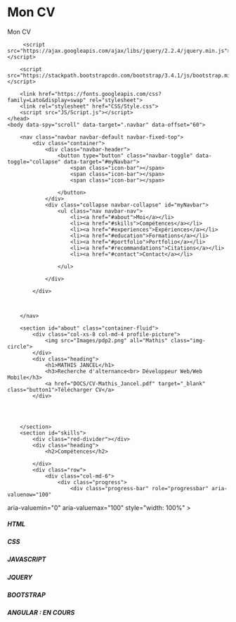 # Mon CV
 Mon CV 
<!DOCTYPE html>
<html>
    <head>
        <title>MATHIS J</title>
        <meta charset="utf-8"/>
        <meta name="viewport" content="width=device-width, initial-scale=1">
           <link href="https://stackpath.bootstrapcdn.com/bootstrap/3.3.6/css/bootstrap.min.css" rel="stylesheet">
        
         <script src="https://ajax.googleapis.com/ajax/libs/jquery/2.2.4/jquery.min.js"></script> 
        
        <script src="https://stackpath.bootstrapcdn.com/bootstrap/3.4.1/js/bootstrap.min.js"></script>
        
        <link href="https://fonts.googleapis.com/css?family=Lato&display=swap" rel="stylesheet">
        <link rel="stylesheet" href="CSS/Style.css">
        <script src="JS/Script.js"></script>
    </head>
    <body data-spy="scroll" data-target=".navbar" data-offset="60">
        
        <nav class="navbar navbar-default navbar-fixed-top">
            <div class="container">
                <div class="navbar-header">
                    <button type="button" class="navbar-toggle" data-toggle="collapse" data-target="#myNavbar">
                        <span class="icon-bar"></span>
                        <span class="icon-bar"></span>
                        <span class="icon-bar"></span>
                    
                    </button>
                </div>
                <div class="collapse navbar-collapse" id="myNavbar">
                    <ul class="nav navbar-nav">
                        <li><a href="#about">Moi</a></li>
                        <li><a href="#skills">Compétences</a></li>
                        <li><a href="#experiences">Expériences</a></li>
                        <li><a href="#education">Formations</a></li>
                        <li><a href="#portfolio">Portfolio</a></li>
                        <li><a href="#recommandations">Citations</a></li>
                        <li><a href="#contact">Contact</a></li>
                    
                    </ul>
                
                </div>
            
            </div>
        
        
        
        </nav>
        
        <section id="about" class="container-fluid">
            <div class="col-xs-8 col-md-4 profile-picture">
                <img src="Images/pdp2.png" all="Mathis" class="img-circle">
            </div>
            <div class="heading">
                <h1>MATHIS JANCEL</h1>
                <h3>Recherche d'alternance<br> Développeur Web/Web Mobile</h3>
                <a href="DOCS/CV-Mathis_Jancel.pdf" target="_blank" class="button1">Télécharger CV</a>
            </div>
            
        
        
        
        </section>
        <section id="skills">
            <div class="red-divider"></div>
            <div class="heading">
                <h2>Compétences</h2>
                
            </div>
            <div class="row">
                <div class="col-md-6">
                    <div class="progress">
                        <div class="progress-bar" role="progressbar" aria-valuenow="100"
aria-valuemin="0" aria-valuemax="100" style="width: 100%" > 
                        <h5>HTML</h5>
                        </div>
                    </div>
                    <div class="progress">
                        <div class="progress-bar" role="progressbar" aria-valuenow="100"
aria-valuemin="0" aria-valuemax="100" style="width: 100%" >
                        <h5>CSS</h5>
                        </div>
                    </div>
                    <div class="progress">
                        <div class="progress-bar" role="progressbar" aria-valuenow="100"
aria-valuemin="0" aria-valuemax="100" style="width: 100%" >
                        <h5>JAVASCRIPT</h5>
                        </div>
                    </div>
                </div>
                <div class="col-md-6">
                    <div class="progress">
                        <div class="progress-bar" role="progressbar" aria-valuenow="100"
aria-valuemin="0" aria-valuemax="100" style="width: 100%" >
                        <h5>JQUERY</h5>
                        </div>
                    </div>
                    <div class="progress">
                        <div class="progress-bar" role="progressbar" aria-valuenow="100"
aria-valuemin="0" aria-valuemax="100" style="width: 100%" >
                        <h5>BOOTSTRAP</h5>
                        </div>
                    </div>
                    <div class="progress">
                         <h5>ANGULAR : EN COURS</h5>
                        <div class="progress-bar" role="progressbar" aria-valuenow="100"
aria-valuemin="0" aria-valuemax="100" style="width: 00%" >
                            
                       
                        </div>
                    </div>
                
            </div>
            </div>
        </section>
        <section id='experiences'>
            <div class="container">
                <div class="white-divider"></div>
                <div class="heading">
                    <h2>Expériences Professionelles</h2>
                </div>
                <ul class="timeline">
                    <li>
                        <div class="timeline-badge"><span class="glyphicon glyphicon-briefcase"></span></div>
                        <div class="timeline-panel-container">
                            <div class="timeline-panel">
                                <div class="timeline-heading">
                                    <h3>PAZ' A PAS <small> (Sainte-Pazanne)</small></h3>
                                    <h4>Animateur</h4>
                                    <p class="text-muted"><small class="glyphicon glyphicon-time"></small>2015-2016 2018-2019</p>
                                </div>
                                <div class="timeline-body">
                                    <p>Animateur pour enfant de 3 à 12 ans</p>
                                    <p>Créateur de jeux</p>
                                    <p>Conteur d'histoire d'horreur</p>
                                </div>
                            </div>
                        </div>
                    </li>
                     <li>
                        <div class="timeline-badge"><span class="glyphicon glyphicon-briefcase"></span></div>
                        <div class="timeline-panel-container-inverted">
                            <div class="timeline-panel">
                                <div class="timeline-heading">
                                    <h3>Régisseur/technicien</h3>
                                    <h4>SON</h4>
                                    <p class="text-muted"><small class="glyphicon glyphicon-time"></small>2017-2019</p>
                                </div>
                                <div class="timeline-body">
                                    <p>Régisseur son pour le spectacle "Voulez-vous changer avec moi?" de Thierry Darbellay</p>
                                    <p>Technicien à Studio l'Arsène <small>(Bourgneuf-en-Retz)</small> </p>
                                    <p>Technicien à Espace de Retz <small>(Machecoul)</small></p>
                                    <p>Technicien à l'Onyx <small>(Saint-Herblain)</small></p>
                                    <p>Technicien au Lieu Unique <small>(Nantes)</small> </p>
                                    <p>Technicien à DBAM <small>(Les Sorinières)</small> </p>
                                </div>
                            </div>
                        </div>
                     <li>
                        <div class="timeline-badge"><span class="glyphicon glyphicon-briefcase"></span></div>
                        <div class="timeline-panel-container">
                            <div class="timeline-panel">
                                <div class="timeline-heading">
                                    <h3>UGC<small> (Saint-Herblain)</small></h3>
                                    <h4>Agent d'acceuil cinéma</h4>
                                    <p class="text-muted"><small class="glyphicon glyphicon-time"></small>2019</p>
                                </div>
                                <div class="timeline-body">
                                    <p>Vendeur de ticket</p>
                                    <p>Déchireur de ticket</p>
                                    <p>Entretien du cinéma</p>
                                    <p></p>
                                </div>
                            </div>
                        </div>
                    </li>
                </ul>
            </div>
        
            
            
        </section>
        <section id="education">
            <div class="container">
                
                <div class="red-divider"></div>
                <div class="heading">
                    <h2>FORMATIONS</h2>
                </div>
                <div class="row">
                    <div class="col-sm-3">
                        <div class="education-block">
                            <h5>2016</h5>
                            <span class="glyphicon glyphicon-education"></span>
                            <h3>BAFA</h3>
                            <h4>Brevet d'Aptitude aux Fonctions d'Animateur</h4>
                            <div class="red-divider"></div>
                            <p>Spécialisation "Image, photo et vidéo</p>
                            <p><br></p>
                            
                        </div>
                    </div>
                    <div class="col-sm-3">
                        <div class="education-block">
                            <h5>2017</h5>
                            <span class="glyphicon glyphicon-education"></span>
                            <h3>SST</h3>
                            <h4>Sauveteur Secouriste du Travail<br></h4>
                            <div class="red-divider"></div>
                            <p><br></p>
                            <p><br></p>
                            <p><br></p>
                            
                            
                        </div>
                    </div>

                    <div class="col-sm-3">
                        <div class="education-block">
                            <h5>2017-2018</h5>
                            <span class="glyphicon glyphicon-education"></span>
                            <h3>STAFF</h3>
                            <h4>Technicien SON<br><br><br></h4>
                            <div class="red-divider"></div>
                            <p><br></p>
                            <p>Installation de scene</p>
                            <p><br></p>
                            
                            
                            
                            
                        </div>
                    </div>
                    <div class="col-sm-3">
                        <div class="education-block">
                            <h5>2020</h5>
                            <span class="glyphicon glyphicon-education"></span>
                            <h3>UDEMY</h3>
                            <h4>Formation online "Développeur WEB"</h4>
                            <div class="red-divider"></div>
                            <p>HTML/CSS, Javascript, Jquery</p>
                            <p>Responsive</p>
                            
                        </div>
                    </div>
                </div>
               </div>
        </section>
        
        <section id="portfolio">
            <div class="container">
                <div class="white-divider"></div>
                <div class="heading">
                    <h2>Portefolio</h2>
                </div>
                <div class="row">
                    <div class="col-sm-3">
                        <a class="thumbnail" href="https://www.linkedin.com/in/mathis-jancel-67504919b/" target="_blank">
                        <img src="Images/logo-linkedin_905.jpg" alt="LinkedIn"></a>
                    </div>
                    <div class="col-sm-3">
                        <a class="thumbnail" href="http://voyage.mathisjancel.compteweb.com/" target="_blank">
                        <img src="Images/voyage.png" alt="Voyage"></a>
                    </div>
                    <div class="col-sm-3">
                        <a class="thumbnail" href="http://snake.mathisjancel.compteweb.com/" target="_blank" ><img src="Images/snake.png" alt="Snake"> </a>
                    </div>
                    <div class="col-sm-3">
                        <a class="thumbnail" href="http://actrices.mathisjancel.compteweb.com/" target="_blank">
                        <img src="Images/actrice.png" alt="Actrices"></a>
                    </div>
                </div>
            </div>
        
        
        </section>
        
        <section id="recommandations">
            <div class="container">
                <div class="red-divider"></div>
                <div class="heading">
                    <h2>Citations</h2>
                </div>
            </div>
            <div id="myCarousel" class="carousel slide text-center" data-ride="carousel">
                <ol class="carousel-indicators">
                    <li data-target="myCarousel" data-slide-to="0" class="active"></li>
                    <li data-target="myCarousel" data-slide-to="1"></li>
                    <li data-target="myCarousel" data-slide-to="2"></li>
                    
                    
                </ol>
                <div class="carousel-inner" role="listbox">
                    <div class="item active">
                        <h3>"Un grand pouvoir implique de grandes responsabilités"</h3>
                        <h4>Oncle Ben</h4>
                    </div>
                    <div class="item">
                        <h3>"Pile ... ou face"</h3>
                        <h4>Les Lutece</h4>
                    </div>
                    <div class="item">
                        <h3>"We are Groot"</h3>
                        <h4>Groot</h4>
                    </div>
                </div>
                <a class="left carousel-control" href="#myCarousel" data-slide="prev" role="button"><span class="glyphicon glyphicon-chevron-left"></span></a>
               
                <a class="right carousel-control" href="#myCarousel" data-slide="next" role="button"><span class="glyphicon glyphicon-chevron-right"></span></a>
            </div>
            
        
        </section>
        
        <section id="contact">
            <div class="container" >
            <div class="white-divider"></div>
            <div class="heading">
                <h2>Contact</h2>
            </div>
            <div class="row">
                <div class="col-lg-10 col-lg-offset-1">
                    <form  id="contact-form" method="post" action="" role="form">
                        <div class="row">
                            
                            <div class="col-md-6">
                                <label for="firstname">Prénom * </label>
                                <input type="text" id="firstname" name="firstname"  class="form-control" placeholder="Votre prénom" value="">
                        
                                <p class="comments"></p>
                            </div>
                        
                            <div class="col-md-6">
                                <label for="name">Nom * </label>
                                <input type="text" id="name" name="name" class="form-control" placeholder="Votre nom">

                                <p class="comments"></p>
                            </div>

                            <div class="col-md-6">
                                <label for="email">Email * </label>
                                <input type="tel" id="email" name="email" class="form-control" placeholder="Votre  adresse email">

                                <p class="comments"></p>
                            </div>

                            <div class="col-md-6">
                                <label for="phone">Téléphone</label>
                                <input type="tel" id="phone" name="phone" class="form-control" placeholder="Votre téléphone">

                                <p class="comments"></p>
                            </div>

                             <div class="col-md-12">
                                <label for="message">Message * </label>
                                <textarea id="message" name="message" class="form-control" placeholder="Votre message"  rows="4"></textarea>

                                <p class="comments"></p>
                            </div>

                            <div class="col-md-12">
                            <p><strong>* Ces informations sont requises</strong></p>

                            </div>

                            <div class="col-md-12">
                                 <input type="submit" class="button1" value="Envoyer">

                            </div>
                        </div>

                        
                        
                    </form>
                    
                </div>
            
            </div>
        
        </div>
        
        
        
        
        </section>
        
        <footer class="text-center">
            <a href="#about">
                <span class="glyphicon glyphicon-chevron-up"></span>
                
            </a>
            <h5> MATHIS JANCEL CV 2020 </h5>
            <p><small>mathisjancelii@gmail.com</small></p>
        
        </footer>
        
        
    
    </body>
</html>